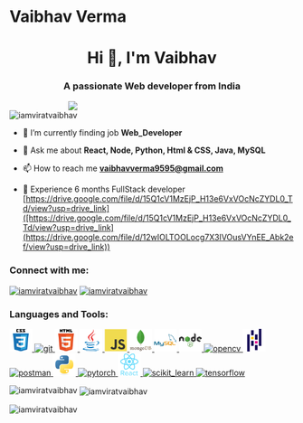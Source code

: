 # Vaibhav Verma

<h1 align="center">Hi 👋, I'm Vaibhav</h1>
<h3 align="center">A passionate Web developer from India</h3>
<img align="right" src="https://user-images.githubusercontent.com/55389276/140866485-8fb1c876-9a8f-4d6a-98dc-08c4981eaf70.gif" width=400></>

<p align="left"> <img src="https://komarev.com/ghpvc/?username=iamviratvaibhav&label=Profile%20views&color=0e75b6&style=flat" alt="iamviratvaibhav" /> </p>

- 🌱 I’m currently finding job **Web_Developer**

- 💬 Ask me about **React, Node, Python, Html & CSS, Java, MySQL**

- 📫 How to reach me **vaibhavverma9595@gmail.com**

- 📄 Experience 6 months FullStack developer  [https://drive.google.com/file/d/15Q1cV1MzEjP_H13e6VxVOcNcZYDL0_Td/view?usp=drive_link]([https://drive.google.com/file/d/15Q1cV1MzEjP_H13e6VxVOcNcZYDL0_Td/view?usp=drive_link](https://drive.google.com/file/d/12wIOLTOOLocg7X3IVOusVYnEE_Abk2ef/view?usp=drive_link))

<h3 align="left">Connect with me:</h3>
<p align="left">
<a href="https://linkedin.com/in/iamviratvaibhav" target="blank"><img align="center" src="https://raw.githubusercontent.com/rahuldkjain/github-profile-readme-generator/master/src/images/icons/Social/linked-in-alt.svg" alt="iamviratvaibhav" height="30" width="40" /></a>
<a href="https://auth.geeksforgeeks.org/user/iamviratvaibhav" target="blank"><img align="center" src="https://raw.githubusercontent.com/rahuldkjain/github-profile-readme-generator/master/src/images/icons/Social/geeks-for-geeks.svg" alt="iamviratvaibhav" height="30" width="40" /></a>
</p>

<h3 align="left">Languages and Tools:</h3>
<p align="left"> <a href="https://www.w3schools.com/css/" target="_blank" rel="noreferrer"> <img src="https://raw.githubusercontent.com/devicons/devicon/master/icons/css3/css3-original-wordmark.svg" alt="css3" width="40" height="40"/> </a> <a href="https://git-scm.com/" target="_blank" rel="noreferrer"> <img src="https://www.vectorlogo.zone/logos/git-scm/git-scm-icon.svg" alt="git" width="40" height="40"/> </a> <a href="https://www.w3.org/html/" target="_blank" rel="noreferrer"> <img src="https://raw.githubusercontent.com/devicons/devicon/master/icons/html5/html5-original-wordmark.svg" alt="html5" width="40" height="40"/> </a> <a href="https://www.java.com" target="_blank" rel="noreferrer"> <img src="https://raw.githubusercontent.com/devicons/devicon/master/icons/java/java-original.svg" alt="java" width="40" height="40"/> </a> <a href="https://developer.mozilla.org/en-US/docs/Web/JavaScript" target="_blank" rel="noreferrer"> <img src="https://raw.githubusercontent.com/devicons/devicon/master/icons/javascript/javascript-original.svg" alt="javascript" width="40" height="40"/> </a> <a href="https://www.mongodb.com/" target="_blank" rel="noreferrer"> <img src="https://raw.githubusercontent.com/devicons/devicon/master/icons/mongodb/mongodb-original-wordmark.svg" alt="mongodb" width="40" height="40"/> </a> <a href="https://www.mysql.com/" target="_blank" rel="noreferrer"> <img src="https://raw.githubusercontent.com/devicons/devicon/master/icons/mysql/mysql-original-wordmark.svg" alt="mysql" width="40" height="40"/> </a> <a href="https://nodejs.org" target="_blank" rel="noreferrer"> <img src="https://raw.githubusercontent.com/devicons/devicon/master/icons/nodejs/nodejs-original-wordmark.svg" alt="nodejs" width="40" height="40"/> </a> <a href="https://opencv.org/" target="_blank" rel="noreferrer"> <img src="https://www.vectorlogo.zone/logos/opencv/opencv-icon.svg" alt="opencv" width="40" height="40"/> </a> <a href="https://pandas.pydata.org/" target="_blank" rel="noreferrer"> <img src="https://raw.githubusercontent.com/devicons/devicon/2ae2a900d2f041da66e950e4d48052658d850630/icons/pandas/pandas-original.svg" alt="pandas" width="40" height="40"/> </a> <a href="https://postman.com" target="_blank" rel="noreferrer"> <img src="https://www.vectorlogo.zone/logos/getpostman/getpostman-icon.svg" alt="postman" width="40" height="40"/> </a> <a href="https://www.python.org" target="_blank" rel="noreferrer"> <img src="https://raw.githubusercontent.com/devicons/devicon/master/icons/python/python-original.svg" alt="python" width="40" height="40"/> </a> <a href="https://pytorch.org/" target="_blank" rel="noreferrer"> <img src="https://www.vectorlogo.zone/logos/pytorch/pytorch-icon.svg" alt="pytorch" width="40" height="40"/> </a> <a href="https://reactjs.org/" target="_blank" rel="noreferrer"> <img src="https://raw.githubusercontent.com/devicons/devicon/master/icons/react/react-original-wordmark.svg" alt="react" width="40" height="40"/> </a> <a href="https://scikit-learn.org/" target="_blank" rel="noreferrer"> <img src="https://upload.wikimedia.org/wikipedia/commons/0/05/Scikit_learn_logo_small.svg" alt="scikit_learn" width="40" height="40"/> </a> <a href="https://www.tensorflow.org" target="_blank" rel="noreferrer"> <img src="https://www.vectorlogo.zone/logos/tensorflow/tensorflow-icon.svg" alt="tensorflow" width="40" height="40"/> </a> </p>

<p><img align="left" src="https://github-readme-stats.vercel.app/api/top-langs?username=iamviratvaibhav&show_icons=true&locale=en&layout=compact" alt="iamviratvaibhav" /></p>

<p>&nbsp;<img align="center" src="https://github-readme-stats.vercel.app/api?username=iamviratvaibhav&show_icons=true&locale=en" alt="iamviratvaibhav" /></p>

<p><img align="center" src="https://github-readme-streak-stats.herokuapp.com/?user=iamviratvaibhav&" alt="iamviratvaibhav" /></p>
